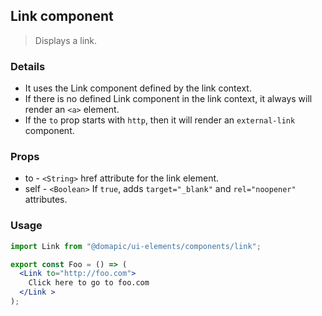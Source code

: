 ## Link component

> Displays a link.

### Details

* It uses the Link component defined by the link context.
* If there is no defined Link component in the link context, it always will render an `<a>` element.
* If the `to` prop starts with `http`, then it will render an `external-link` component.

### Props

* to - `<String>` href attribute for the link element.
* self - `<Boolean>` If `true`, adds `target="_blank"` and `rel="noopener"` attributes.

### Usage

```jsx
import Link from "@domapic/ui-elements/components/link";

export const Foo = () => (
  <Link to="http://foo.com">
    Click here to go to foo.com
  </Link >
);
```
